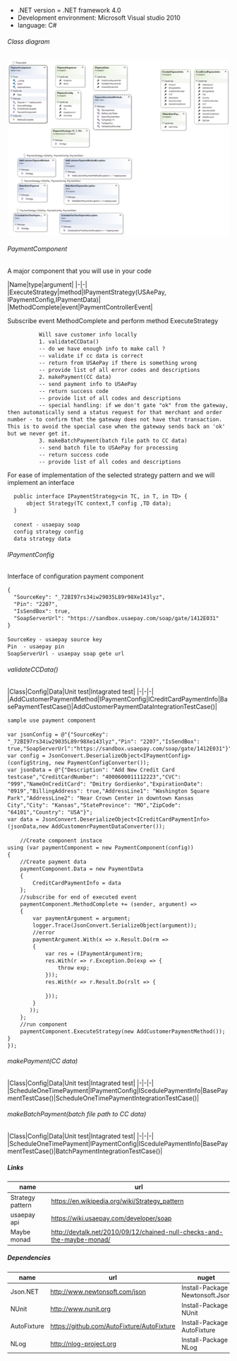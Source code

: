 
* .NET version = .NET framework  4.0
* Development environment: Microsoft Visual studio  2010
* language: C#


###### Class diagram
![alt text](ClassDiagram.png "Class diagram")


###### PaymentComponent
A major component that you will use in your code

|Name|type|argument|
|-|-|
|ExecuteStrategy|method|IPaymentStrategy(USAePay, IPaymentConfig,IPaymentData)|
|MethodComplete|event|PaymentControllerEvent|

Subscribe event MethodComplete and perform method ExecuteStrategy


              Will save customer info locally
              1. validateCCData()
              -- do we have enough info to make call ?
              -- validate if cc data is correct
              -- return from USAePay if there is something wrong
              -- provide list of all error codes and descriptions
              2. makePayment(CC data)
              -- send payment info to USAePay
              -- return success code
              -- provide list of all codes and descriptions
              -- special handling: if we don't gate "ok" from the gateway, then automatically send a status request for that merchant and order number - to confirm that the gateway does not have that transaction. This is to avoid the special case when the gateway sends back an 'ok' but we never get it.
              3. makeBatchPayment(batch file path to CC data)
              -- send batch file to USAePay for processing
              -- return success code
              -- provide list of all codes and descriptions


For ease of implementation of the selected strategy pattern and we will implement an interface

      public interface IPaymentStrategy<in TC, in T, in TD> {
          object Strategy(TC context,T config ,TD data);
      }

      conext - usaepay soap
      config strategy config
      data strategy data



###### IPaymentConfig
Interface of configuration payment component

    {
      "SourceKey": "_72BI97rs34iw29035L89r98Xe143lyz",
      "Pin": "2207",
      "IsSendBox": true,
      "SoapServerUrl": "https://sandbox.usaepay.com/soap/gate/1412E031"
    }

    SourceKey - usaepay source key
    Pin  - usaepay pin
    SoapServerUrl - usaepay soap gete url

###### validateCCData()

|Class|Config|Data|Unit test|Intagrated test|
|-|-|-|
|AddCustomerPaymentMethod|IPaymentConfig|ICreditCardPaymentInfo|BasePaymentTestCase()|AddCustomerPaymentDataIntegrationTestCase()|

    sample use payment component

    var jsonConfig = @"{"SourceKey": "_72BI97rs34iw29035L89r98Xe143lyz","Pin": "2207","IsSendBox": true,"SoapServerUrl":"https://sandbox.usaepay.com/soap/gate/1412E031"}";
    var config = JsonConvert.DeserializeObject<IPaymentConfig>(configString, new PaymentConfigConverter());
    var jsonData = @"{"Description": "Add New Credit Card testcase","CreditCardNumber": "4000600011112223","CVC": "999","NameOnCreditCard": "Dmitry Gordienko","ExpirationDate": "0919","BillingAddress": true,"AddressLine1": "Washington Square Park","AddressLine2": "Near Crown Center in downtown Kansas City","City": "Kansas","StateProvince": "MO","ZipCode": "64101","Country": "USA"}";
    var data = JsonConvert.DeserializeObject<ICreditCardPaymentInfo>(jsonData,new AddCustomenrPaymentDataConverter());

        //Create component instace
    using (var paymentComponent = new PaymentComponent(config))
    {
        //Create payment data
        paymentComponent.Data = new PaymentData
        {
            CreditCardPaymentInfo = data
        };
        //subscribe for end of executed event
        paymentComponent.MethodComplete += (sender, argument) =>
        {
            var paymentArgument = argument;
            logger.Trace(JsonConvert.SerializeObject(argument));
            //error
            paymentArgument.With(x => x.Result.Do(rm =>
            {
                var res = (IPaymentArgument)rm;
                res.With(r => r.Exception.Do(exp => {                    
                    throw exp;
                }));
                res.With(r => r.Result.Do(rslt => {

                }));
            }
           ));
        };
        //run component
        paymentComponent.ExecuteStrategy(new AddCustomerPaymentMethod());
    }
    });


###### makePayment(CC data)

|Class|Config|Data|Unit test|Intagrated test|
|-|-|-|
|ScheduleOneTimePayment|IPaymentConfig|IScedulePaymentInfo|BasePaymentTestCase()|ScheduleOneTimePaymentIntegrationTestCase()|


######  makeBatchPayment(batch file path to CC data)
|Class|Config|Data|Unit test|Intagrated test|
|-|-|-|
|ScheduleOneTimePayment|IPaymentConfig|IScedulePaymentInfo|BasePaymentTestCase()|BatchPaymentIntegrationTestCase()|

##### Links

|name|url|
|---|---|
|Strategy pattern|https://en.wikipedia.org/wiki/Strategy_pattern|
|usaepay api|https://wiki.usaepay.com/developer/soap|
|Maybe monad|http://devtalk.net/2010/09/12/chained-null-checks-and-the-maybe-monad/|

##### Dependencies

|name|url|nuget|
|----|---|-----|
|Json.NET|http://www.newtonsoft.com/json|Install-Package Newtonsoft.Json|
|NUnit|http://www.nunit.org|Install-Package NUnit|
|AutoFixture|https://github.com/AutoFixture/AutoFixture|Install-Package AutoFixture|
|NLog|http://nlog-project.org|Install-Package NLog|
